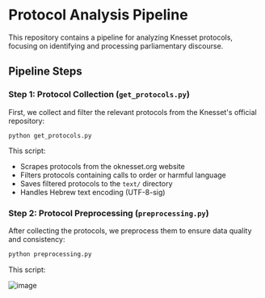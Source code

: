 # Protocol Analysis Pipeline
This repository contains a pipeline for analyzing Knesset protocols, focusing on identifying and processing parliamentary discourse.

## Pipeline Steps

### Step 1: Protocol Collection (`get_protocols.py`)
First, we collect and filter the relevant protocols from the Knesset's official repository:

```
python get_protocols.py
```

This script:
- Scrapes protocols from the oknesset.org website
- Filters protocols containing calls to order or harmful language
- Saves filtered protocols to the `text/` directory
- Handles Hebrew text encoding (UTF-8-sig)

### Step 2: Protocol Preprocessing (`preprocessing.py`)
After collecting the protocols, we preprocess them to ensure data quality and consistency:

```bash
python preprocessing.py
```

This script:

![image](https://github.com/user-attachments/assets/217ee9f6-2e9e-42fa-a98e-37dd2213b072)
